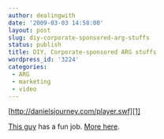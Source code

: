 ```yaml
---
author: dealingwith
date: '2009-03-03 14:58:00'
layout: post
slug: diy-corporate-sponsored-arg-stuffs
status: publish
title: DIY, Corporate-sponsored ARG stuffs
wordpress_id: '3224'
categories:
 - ARG
 - marketing
 - video
---
```


[http://danielsjourney.com/player.swf][1]


[This guy][2] has a fun job. [More here][3].

   [1]: http://danielsjourney.com/player.swf

   [2]: http://theflashblog.com/

   [3]: http://www.karlfreeman.co.uk/2009/lee-brimelows-london-dead-drop-explained/

   

